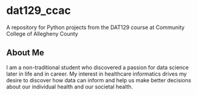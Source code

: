# dat129_ccac
A repository for Python projects from the DAT129 course at Community College of Allegheny County

## About Me
I am a non-traditional student who discovered a passion for data science later in life and in career.  My interest in healthcare informatics drives my desire to discover how data can inform and help us make better decisions about our individual health and our societal health.  
